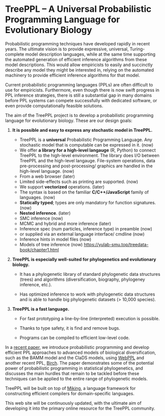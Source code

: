 # TreePPL – A Universal Probabilistic Programming Language for Evolutionary Biology

Probabilistic programming techniques have developed rapidly in recent years. The ultimate vision is to provide expressive, universal, Turing-complete model description languages, while at the same time supporting the automated generation of efficient inference algorithms from these model descriptions. This would allow empiricists to easily and succinctly describe any model they might be interested in, relying on the automated machinery to provide efficient inference algorithms for that model.

Current probabilistic programming languages (PPLs) are often difficult to use for empiricists. Furthermore, even though there is now swift progress in PPL inference strategies, there is still a substantial gap in many domains before PPL systems can compete successfully with dedicated software, or even provide computationally feasible solutions.

The aim of the TreePPL project is to develop a probabilistic programming language for evolutionary biology. These are our design goals:

1. **It is possible and easy to express any stochastic model in TreePPL.**

	- TreePPL is a __universal__ Probabilistic Programming Language. Any stochastic model that is computable can be expressed in it. (now)
	- We offer __a library for a high-level langauge__ (R, Python) to connect TreePPL to the high-level environment. The library does I/O between TreePPL and the high-level langauge. File-system operations, data pre-processing and post-processing/ graphics are handled in the high-level language. (now)
	- From a web browser (later)
	- Limited side-effects such as printing are supported. (now)
	- We support __vectorized__ operations. (later)
	- The syntax is based on the familiar __C/C++/JavaScript__ family of languages. (now)
	- __Statically typed__; types are only mandatory for function signatures. (now)
	- __Nested inference__. (later)
	- SMC inference (now)
	- MCMC and hybrid and more inference (later)
	- Inference spec (num particles, inference type) in preamble (now)
	- or supplied via an external language interface/ cmdline (now)
	- Inference hints in model files (now)
	- Models of tree inference (now)
	https://yulab-smu.top/treedata-book/chapter1.html
	
2. **TreePPL is especially well-suited for phylogenetics and evolutionary biology.**

	- It has a phylogenetic library of standard phylogenetic data structures (trees) and algorithms (diversification, biography, phylogeney inference, etc.).
	
	- Has optimized inference to work with phylogenetic data structures and is able to handle big phylogenetic datasets (> 10,000 species).

	
4. **TreePPL is a fast language.**

	- For fast prototyping a line-by-line (interpreted) execution is possible.
	
	- Thanks to type safety, it is find and remove bugs.
	
	- Programs can be compiled to efficient low-level code.

In a [recent paper](https://www.biorxiv.org/content/10.1101/2020.06.16.154443v3), we introduce probabilistic programming and develop efficient PPL approaches to advanced models of biological diversification, such as the BAMM model and the ClaDS models, using [WebPPL](http://webppl.org/) and another recent PPL, [Birch](http://webppl.org/). The paper demonstrates some of the potential power of probabilistic programming in statistical phylogenetics, and discusses the main hurdles that remain to be tackled before these techniques can be applied to the entire range of phylogenetic models.

TreePPL will be built on top of [Miking](https://dl.acm.org/doi/10.1145/3357766.3359531), a language framework for constructing efficient compilers for domain-specific languages.

This web site will be continuously updated, with the ultimate aim of developing it into the primary online resource for the TreePPL community.

